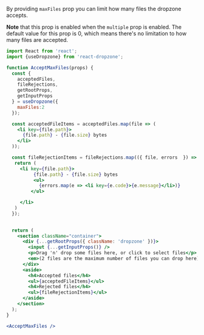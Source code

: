 By providing `maxFiles` prop you can limit how many files the dropzone accepts.

**Note** that this prop is enabled when the `multiple` prop is enabled.
The default value for this prop is 0, which means there's no limitation to how many files are accepted.


```jsx harmony
import React from 'react';
import {useDropzone} from 'react-dropzone';

function AcceptMaxFiles(props) {
  const {
    acceptedFiles,
    fileRejections,
    getRootProps,
    getInputProps
  } = useDropzone({    
    maxFiles:2
  });

  const acceptedFileItems = acceptedFiles.map(file => (
    <li key={file.path}>
      {file.path} - {file.size} bytes
    </li>
  ));

  const fileRejectionItems = fileRejections.map(({ file, errors  }) => { 
   return (
     <li key={file.path}>
          {file.path} - {file.size} bytes
          <ul>
            {errors.map(e => <li key={e.code}>{e.message}</li>)}
         </ul>

     </li>
   ) 
  });
  

  return (
    <section className="container">
      <div {...getRootProps({ className: 'dropzone' })}>
        <input {...getInputProps()} />
        <p>Drag 'n' drop some files here, or click to select files</p>
        <em>(2 files are the maximum number of files you can drop here)</em>
      </div>
      <aside>
        <h4>Accepted files</h4>
        <ul>{acceptedFileItems}</ul>
        <h4>Rejected files</h4>
        <ul>{fileRejectionItems}</ul>
      </aside>
    </section>
  );
}

<AcceptMaxFiles />
```
